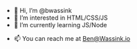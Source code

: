 - 👋 Hi, I’m @bwassink
- 👀 I’m interested in HTML/CSS/JS
- 🌱 I’m currently learning JS/Node
<!--- 💞️ I’m looking to collaborate on ...-->
- 📫 You can reach me at Ben@Wassink.io

<!---
bwassink/bwassink is a ✨ special ✨ repository because its `README.md` (this file) appears on your GitHub profile.
You can click the Preview link to take a look at your changes.
--->
